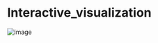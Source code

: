 # Interactive_visualization
![image](https://user-images.githubusercontent.com/70902969/122179878-c1d12180-ce3c-11eb-861c-034be6ab6763.png)
